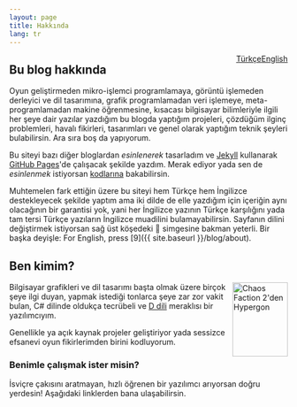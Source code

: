 ```yaml
---
layout: page
title: Hakkında
lang: tr
---
```


<div style="float:right">
	<div class="lang"><i class="fas fa-globe button"></i><div class="menu"><a href="{{ page.url | relative_url }}" 
		lang="tr">Türkçe</a><a href="{{ site.baseurl }}/blog/about" lang="en">English</a></div></div>
</div>

## Bu blog hakkında
Oyun geliştirmeden mikro-işlemci programlamaya, görüntü işlemeden derleyici ve dil tasarımına, grafik programlamadan
veri işlemeye, meta-programlamadan makine öğrenmesine, kısacası bilgisayar bilimleriyle ilgili her şeye dair yazılar
yazdığım bu blogda yaptığım projeleri, çözdüğüm ilginç problemleri, havalı fikirleri, tasarımları ve genel olarak
yaptığım teknik şeyleri bulabilirsin. Ara sıra boş da yapıyorum.

Bu siteyi bazı diğer bloglardan _esinlenerek_ tasarladım ve [Jekyll](https://jekyllrb.com) kullanarak
[GitHub Pages](https://pages.github.com)'de çalışacak şekilde yazdım. Merak ediyor yada sen de _esinlenmek_ istiyorsan
[kodlarına](https://github.com/ahmetsait/ahmetsait.github.io) bakabilirsin.

Muhtemelen fark ettiğin üzere bu siteyi hem Türkçe hem İngilizce destekleyecek şekilde yaptım ama iki dilde de elle
yazdığım için içeriğin aynı olacağının bir garantisi yok, yani her İngilizce yazının Türkçe karşılığını yada tam tersi
Türkçe yazıların İngilizce muadilini bulamayabilirsin. Sayfanın dilini değiştirmek istiyorsan sağ üst köşedeki
<span class="fas" style="color:#595959">&#xf0ac;</span> simgesine bakman yeterli. Bir başka deyişle: <span lang="en">For
English, press [9]({{ site.baseurl }}/blog/about).</span>

## Ben kimim?
<img class="noselect" style="width:100px;height:134.30630604px;float:right" src="{{ site.baseurl }}/assets/profile.svg"
	alt="Chaos Faction 2'den Hypergon"
	title="İnternette çoğu yerde profil fotoğrafım olarak&#x0d;rastlayacağın Chaos Faction 2 karakteri">

Bilgisayar grafikleri ve dil tasarımı başta olmak üzere birçok şeye ilgi duyan, yapmak istediği tonlarca şeye zar zor
vakit bulan, C# dilinde oldukça tecrübeli ve [D dili](https://dlang.org) meraklısı bir yazılımcıyım.

Genellikle ya açık kaynak projeler geliştiriyor yada sessizce efsanevi oyun fikirlerimden birini kodluyorum.

### Benimle çalışmak ister misin?
İsviçre çakısını aratmayan, hızlı öğrenen bir yazılımcı arıyorsan doğru yerdesin! Aşağıdaki linklerden bana
ulaşabilirsin.
